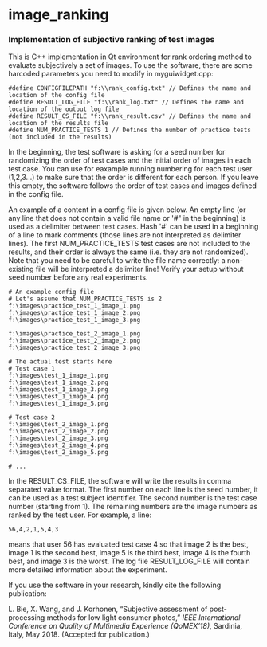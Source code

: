 # image_ranking
### Implementation of subjective ranking of test images

This is C++ implementation in Qt environment for rank ordering method to evaluate subjectively a set of images. To use the software, there are some harcoded parameters you need to modify in myguiwidget.cpp:

    #define CONFIGFILEPATH "f:\\rank_config.txt" // Defines the name and location of the config file
    #define RESULT_LOG_FILE "f:\\rank_log.txt" // Defines the name and location of the output log file
    #define RESULT_CS_FILE "f:\\rank_result.csv" // Defines the name and location of the results file
    #define NUM_PRACTICE_TESTS 1 // Defines the number of practice tests (not included in the results)
  
In the beginning, the test software is asking for a seed number for randomizing the order of test cases and the initial order of images in each test case. You can use for eaxample running numbering for each test user (1,2,3...) to make sure that the order is different for each person. If you leave this empty, the software follows the order of test cases and images defined in the config file.

An example of a content in a config file is given below. An empty line (or any line that does not contain a valid file name or '#" in the beginning) is used as a delimiter between test cases. Hash '#' can be used in a beginning of a line to mark comments (those lines are not interpreted as delimiter lines). The first NUM_PRACTICE_TESTS test cases are not included to the results, and their order is always the same (i.e. they are not randomized). Note that you need to be careful to write the file name correctly: a non-existing file will be interpreted a delimiter line! Verify your setup without seed number before any real experiments.

    # An example config file
    # Let's assume that NUM_PRACTICE_TESTS is 2
    f:\images\practice_test_1_image_1.png
    f:\images\practice_test_1_image_2.png
    f:\images\practice_test_1_image_3.png
 
    f:\images\practice_test_2_image_1.png
    f:\images\practice_test_2_image_2.png
    f:\images\practice_test_2_image_3.png
    
    # The actual test starts here
    # Test case 1
    f:\images\test_1_image_1.png
    f:\images\test_1_image_2.png
    f:\images\test_1_image_3.png
    f:\images\test_1_image_4.png
    f:\images\test_1_image_5.png
 
    # Test case 2
    f:\images\test_2_image_1.png
    f:\images\test_2_image_2.png
    f:\images\test_2_image_3.png
    f:\images\test_2_image_4.png
    f:\images\test_2_image_5.png
    
    # ...
    
In the RESULT_CS_FILE, the software will write the results in comma separated value format. The first number on each line is the seed number, it can be used as a test subject identifier. The second number is the test case number (starting from 1). The remaining numbers are the image numbers as ranked by the test user. For example, a line:

    56,4,2,1,5,4,3
    
means that user 56 has evaluated test case 4 so that image 2 is the best, image 1 is the second best, image 5 is the third best, image 4 is the fourth best, and image 3 is the worst. The log file RESULT_LOG_FILE will contain more detailed information about the experiment.
    
If you use the software in your research, kindly cite the following publication:

L. Bie, X. Wang, and J. Korhonen, “Subjective assessment of post-processing methods for low light consumer photos,” 
*IEEE International Conference on Quality of Multimedia Experience (QoMEX’18)*, Sardinia, Italy, 
May 2018. (Accepted for publication.)
